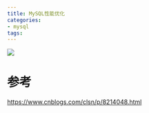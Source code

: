 ```yaml
---
title: MySQL性能优化
categories: 
- mysql
tags:
---
```


![](/images/MySQL的查询过程.png)








# 参考
https://www.cnblogs.com/clsn/p/8214048.html


